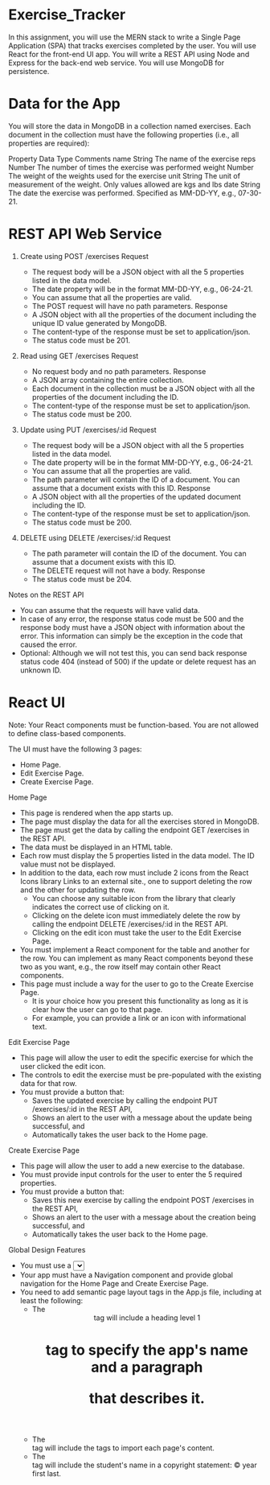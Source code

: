 # Exercise_Tracker

In this assignment, you will use the MERN stack to write a Single Page Application (SPA) that tracks exercises completed by the user. You will use React for the front-end UI app. You will write a REST API using Node and Express for the back-end web service. You will use MongoDB for persistence.

# Data for the App
You will store the data in MongoDB in a collection named exercises. Each document in the collection must have the following properties (i.e., all properties are required):

  Property	Data Type	  Comments
  name	    String	    The name of the exercise
  reps	    Number	    The number of times the exercise was performed
  weight	  Number	    The weight of the weights used for the exercise
  unit	    String	    The unit of measurement of the weight. Only values allowed are kgs and lbs
  date	    String 	    The date the exercise was performed. Specified as MM-DD-YY, e.g., 07-30-21.
  
# REST API Web Service

1. Create using POST /exercises
  Request
    - The request body will be a JSON object with all the 5 properties listed in the data model.
    - The date property will be in the format MM-DD-YY, e.g., 06-24-21.
    - You can assume that all the properties are valid.
    - The POST request will have no path parameters.
  Response
    - A JSON object with all the properties of the document including the unique ID value generated by MongoDB.
    - The content-type of the response must be set to application/json.
    - The status code must be 201.
    
2. Read using GET /exercises
  Request
    - No request body and no path parameters.
  Response
    - A JSON array containing the entire collection.
    - Each document in the collection must be a JSON object with all the properties of the document including the ID.
    - The content-type of the response must be set to application/json.
    - The status code must be 200.
    
3. Update using PUT /exercises/:id
  Request
    - The request body will be a JSON object with all the 5 properties listed in the data model.
    - The date property will be in the format MM-DD-YY, e.g., 06-24-21.
    - You can assume that all the properties are valid.
    - The path parameter will contain the ID of a document. You can assume that a document exists with this ID.
  Response
    - A JSON object with all the properties of the updated document including the ID.
    - The content-type of the response must be set to application/json.
    - The status code must be 200.

4. DELETE using DELETE /exercises/:id
  Request
    - The path parameter will contain the ID of the document. You can assume that a document exists with this ID.
    - The DELETE request will not have a body.
  Response
    - The status code must be 204.
    
Notes on the REST API
  - You can assume that the requests will have valid data.
  - In case of any error, the response status code must be 500 and the response body must have a JSON object with information about the error. This information can simply be the exception in the code that caused the error.
  - Optional: Although we will not test this, you can send back response status code 404 (instead of 500) if the update or delete request has an unknown ID.

# React UI
Note: Your React components must be function-based. You are not allowed to define class-based components.

The UI must have the following 3 pages:
  - Home Page.
  - Edit Exercise Page.
  - Create Exercise Page.
  
 Home Page
  - This page is rendered when the app starts up.
  - The page must display the data for all the exercises stored in MongoDB.
  - The page must get the data by calling the endpoint GET /exercises in the REST API.
  - The data must be displayed in an HTML table.
  - Each row must display the 5 properties listed in the data model. The ID value must not be displayed.
  - In addition to the data, each row must include 2 icons from the React Icons library Links to an external site., one to support deleting the row and the other for updating the row.
      - You can choose any suitable icon from the library that clearly indicates the correct use of clicking on it.
      - Clicking on the delete icon must immediately delete the row by calling the endpoint DELETE /exercises/:id in the REST API.
      - Clicking on the edit icon must take the user to the Edit Exercise Page.
  - You must implement a React component for the table and another for the row. You can implement as many React components beyond these two as you want, e.g., the row itself may contain other React components.
  - This page must include a way for the user to go to the Create Exercise Page.
      - It is your choice how you present this functionality as long as it is clear how the user can go to that page.
      - For example, you can provide a link or an icon with informational text.
    
Edit Exercise Page
  - This page will allow the user to edit the specific exercise for which the user clicked the edit icon.
  - The controls to edit the exercise must be pre-populated with the existing data for that row.
  - You must provide a button that:
      - Saves the updated exercise by calling the endpoint PUT /exercises/:id in the REST API,
      - Shows an alert to the user with a message about the update being successful, and
      - Automatically takes the user back to the Home page.

Create Exercise Page
  - This page will allow the user to add a new exercise to the database.
  - You must provide input controls for the user to enter the 5 required properties.
  - You must provide a button that:
      - Saves this new exercise by calling the endpoint POST /exercises in the REST API,
      - Shows an alert to the user with a message about the creation being successful, and
      - Automatically takes the user back to the Home page.
      
Global Design Features
  - You must use a <select> element to provide the options for selecting the value of units in the Edit Exercise Page and the Create Exercise Page.
  - Your app must have a Navigation component and provide global navigation for the Home Page and Create Exercise Page.
  - You need to add semantic page layout tags in the App.js file, including at least the following:
      - The <header> tag will include a heading level 1 <h1> tag to specify the app's name and a paragraph <p> that describes it.
      - The <main> tag will include the <Route> tags to import each page's content.
      - The <footer> tag will include the student's name in a copyright statement: © year first last.
